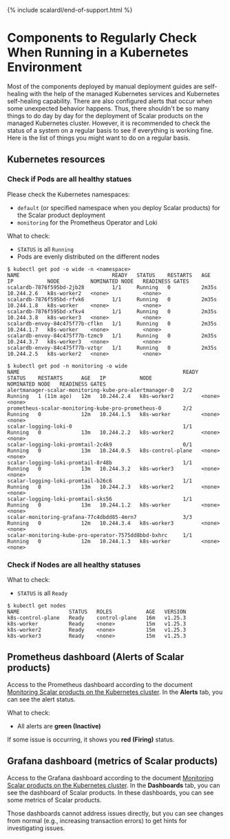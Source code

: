 {% include scalardl/end-of-support.html %}

# Components to Regularly Check When Running in a Kubernetes Environment

Most of the components deployed by manual deployment guides are self-healing with the help of the managed Kubernetes services and Kubernetes self-healing capability. There are also configured alerts that occur when some unexpected behavior happens. Thus, there shouldn't be so many things to do day by day for the deployment of Scalar products on the managed Kubernetes cluster. However, it is recommended to check the status of a system on a regular basis to see if everything is working fine. Here is the list of things you might want to do on a regular basis.

## Kubernetes resources

### Check if Pods are all healthy statues

Please check the Kubernetes namespaces:

* `default` (or specified namespace when you deploy Scalar products) for the Scalar product deployment
* `monitoring` for the Prometheus Operator and Loki

What to check:

* `STATUS` is all `Running`
* Pods are evenly distributed on the different nodes

```console
$ kubectl get pod -o wide -n <namespace>
NAME                              READY   STATUS    RESTARTS   AGE     IP           NODE          NOMINATED NODE   READINESS GATES
scalardb-7876f595bd-2jb28         1/1     Running   0          2m35s   10.244.2.6   k8s-worker2   <none>           <none>
scalardb-7876f595bd-rfvk6         1/1     Running   0          2m35s   10.244.1.8   k8s-worker    <none>           <none>
scalardb-7876f595bd-xfkv4         1/1     Running   0          2m35s   10.244.3.8   k8s-worker3   <none>           <none>
scalardb-envoy-84c475f77b-cflkn   1/1     Running   0          2m35s   10.244.1.7   k8s-worker    <none>           <none>
scalardb-envoy-84c475f77b-tzmc9   1/1     Running   0          2m35s   10.244.3.7   k8s-worker3   <none>           <none>
scalardb-envoy-84c475f77b-vztqr   1/1     Running   0          2m35s   10.244.2.5   k8s-worker2   <none>           <none>
```

```console
$ kubectl get pod -n monitoring -o wide
NAME                                                     READY   STATUS    RESTARTS      AGE   IP           NODE                NOMINATED NODE   READINESS GATES
alertmanager-scalar-monitoring-kube-pro-alertmanager-0   2/2     Running   1 (11m ago)   12m   10.244.2.4   k8s-worker2         <none>           <none>
prometheus-scalar-monitoring-kube-pro-prometheus-0       2/2     Running   0             12m   10.244.1.5   k8s-worker          <none>           <none>
scalar-logging-loki-0                                    1/1     Running   0             13m   10.244.2.2   k8s-worker2         <none>           <none>
scalar-logging-loki-promtail-2c4k9                       0/1     Running   0             13m   10.244.0.5   k8s-control-plane   <none>           <none>
scalar-logging-loki-promtail-8r48b                       1/1     Running   0             13m   10.244.3.2   k8s-worker3         <none>           <none>
scalar-logging-loki-promtail-b26c6                       1/1     Running   0             13m   10.244.2.3   k8s-worker2         <none>           <none>
scalar-logging-loki-promtail-sks56                       1/1     Running   0             13m   10.244.1.2   k8s-worker          <none>           <none>
scalar-monitoring-grafana-77c4dbdd85-4mrn7               3/3     Running   0             12m   10.244.3.4   k8s-worker3         <none>           <none>
scalar-monitoring-kube-pro-operator-7575dd8bbd-bxhrc     1/1     Running   0             12m   10.244.1.3   k8s-worker          <none>           <none>
```

### Check if Nodes are all healthy statuses

What to check:

* `STATUS` is all `Ready`

```console
$ kubectl get nodes
NAME                STATUS   ROLES           AGE   VERSION
k8s-control-plane   Ready    control-plane   16m   v1.25.3
k8s-worker          Ready    <none>          15m   v1.25.3
k8s-worker2         Ready    <none>          15m   v1.25.3
k8s-worker3         Ready    <none>          15m   v1.25.3
```

## Prometheus dashboard (Alerts of Scalar products)

Access to the Prometheus dashboard according to the document [Monitoring Scalar products on the Kubernetes cluster](./K8sMonitorGuide.md). In the **Alerts** tab, you can see the alert status.

What to check:

* All alerts are **green (Inactive)**

If some issue is occurring, it shows you **red (Firing)** status.

## Grafana dashboard (metrics of Scalar products)

Access to the Grafana dashboard according to the document [Monitoring Scalar products on the Kubernetes cluster](./K8sMonitorGuide.md). In the **Dashboards** tab, you can see the dashboard of Scalar products. In these dashboards, you can see some metrics of Scalar products.

Those dashboards cannot address issues directly, but you can see changes from normal (e.g., increasing transaction errors) to get hints for investigating issues.
